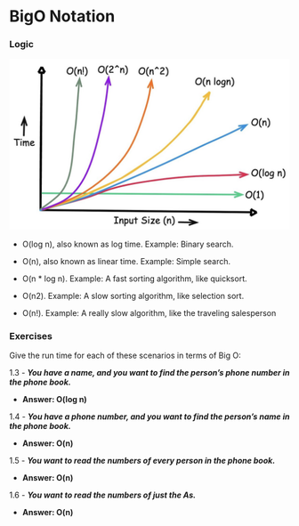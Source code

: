 # BigO Notation

### Logic
![Complexity Graph](/src/assets/BigO.jpg)

- O(log n), also known as log time. Example: Binary search.

- O(n), also known as linear time. Example: Simple search.

- O(n * log n). Example: A fast sorting algorithm, like quicksort.

- O(n2). Example: A slow sorting algorithm, like selection sort.

- O(n!). Example: A really slow algorithm, like the traveling salesperson

### Exercises


Give the run time for each of these scenarios in terms of Big O:

1.3 - ***You have a name, and you want to find the person’s phone number
in the phone book.***

- **Answer: O(log n)**

1.4 - ***You have a phone number, and you want to find the person’s name
in the phone book.***

- **Answer: O(n)**

1.5 - ***You want to read the numbers of every person in the phone book.***

- **Answer: O(n)**

1.6 - ***You want to read the numbers of just the As.***

- **Answer: O(n)**